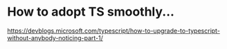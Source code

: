 # How to adopt TS smoothly...

https://devblogs.microsoft.com/typescript/how-to-upgrade-to-typescript-without-anybody-noticing-part-1/
